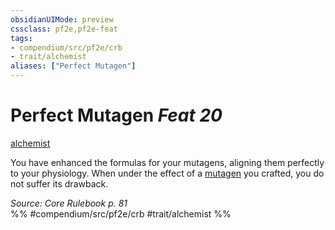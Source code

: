 ```yaml
---
obsidianUIMode: preview
cssclass: pf2e,pf2e-feat
tags:
- compendium/src/pf2e/crb
- trait/alchemist
aliases: ["Perfect Mutagen"]
---
```

# Perfect Mutagen  *Feat 20*  
[alchemist](../../rules/traits/alchemist.md)  


You have enhanced the formulas for your mutagens, aligning them perfectly to your physiology. When under the effect of a [mutagen](../../rules/traits/mutagen.md) you crafted, you do not suffer its drawback.

*Source: Core Rulebook p. 81*  
%% #compendium/src/pf2e/crb #trait/alchemist %%